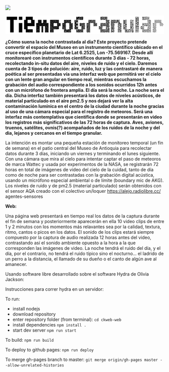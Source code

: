 ![](https://i.giphy.com/media/08ww9J84x4p5OefxHe/giphy.webp)



[![**Polución lumínica, del ruido y el aire**](https://github.com/alejoduque/TiempoGranular/blob/master/logo/tg_logo.png)](http://tiempogranular.radiolibre.cc)


**¿Cómo suena la noche contrastada al dia? Este proyecto pretende
convertir el espacio del Museo en un instrumento científico
ubicado en el cruce específico planetario de Lat 6.2525, Lon
-75.569167. Desde allí monitorearé con instrumentos científicos
durante 3 días - 72 horas, recolectando in-situ datos del
aire, niveles de ruido y el cielo. Daremos cuenta de 3 tipos
de polución: aire, ruido, luz y las contrastaré de manera
poética al ser presentadas vía una interfaz web que permitirá
ver el cielo con un lente gran angular en tiempo real,
mientras escuchamos la grabación del audio correspondiente a
los sonidos ocurridos 12h antes con un micrófono de frontera
amplia. El día será la noche. La noche sera el día. Dicha
interfaz también presentará los datos de niveles acústicos, de
material particulado en el aire pm2.5 y nos dejará ver la alta
contaminación lumínica en el centro de la ciudad durante la
noche gracias al uso de una cámara especial para el registro de
meteoros. Será una interfaz más contemplativa que científica
donde se presentarán en video los registros más significativos
de las 72 horas de captura. Aves, aviones, truenos, satélites,
ovnis(?) acompañados de los ruidos de la noche y del dia,
lejanos y cercanos en el tiempo granular.**


La intención es montar una pequeña estación de monitoreo temporal (un fin de semana) en el
patio central del Museo de Antioquia para recolectar datos durante 3 días, iniciando un
viernes y terminando el lunes siguiente. Con una cámara que mira al cielo para intentar
captar el paso de meteoros de marca Wattec y usada por experimentos de la NASA, se
registrarán 72 horas en total de imágenes de video del cielo de la cuidad, tanto de día
como de noche para ser contrastadas con la grabación digital acústica, usando un micrófono
especial ambiental o de límite (boundary mic de AKG).
Los niveles de ruido y de pm2.5 (material particulado) serán obtenidos con el sensor
AQA creado con el colectivo un/loquer https://alejo.radiolibre.cc/ agentes-sensores





**Web:**


Una página web presentará en tiempo real los datos de la captura durante el fin de
semana y posteriormente aparecerán en ella 10 video clips de entre 1 y 2 minutos con los
momentos más relavantes sea por la calidad, textura, ritmo, cantos o picos en los datos.
El sonido de los clips estará siempre compuesto por la captura de audio realizada 12
horas antes del video, contrastando así el sonido ambiente opuesto a la hora a la que
corresponden las imágenes de video. La noche tendrá el ruido del día, y el día, por el
contrario, no tendrá el ruido típico sino el nocturno... el ladrido de un perro a la
distancia, el llamado de su dueño o el canto de algún ave al amanecer.


Usando software libre desarrollado sobre el software Hydra de Olivia Jackson:


Instrucciones para correr hydra en un servidor:

To run:
- install nodejs
- download repository
- enter repository folder (from terminal):
```cd ckweb-web```
- install dependencies
```npm install .```
- start dev server
```npm run start```

To build:
```npm run build```

To deploy to github pages:
```npm run deploy```

To merge gh-pages branch to master:
```git merge origin/gh-pages master --allow-unrelated-histories```
